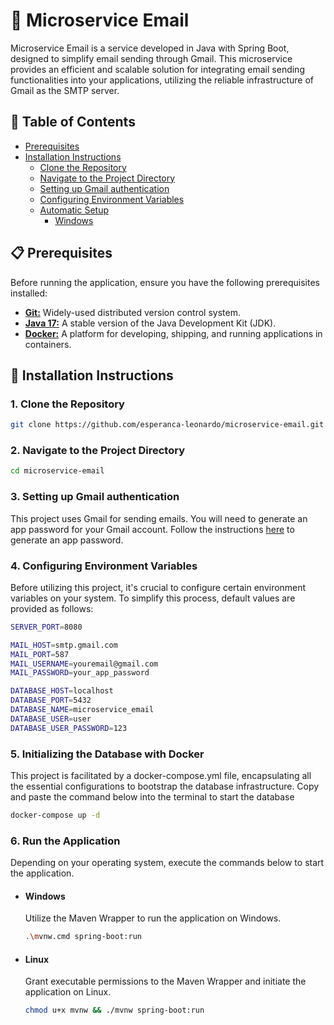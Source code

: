 # 📧 Microservice Email
Microservice Email is a service developed in Java with Spring Boot, designed to simplify email sending through Gmail. This microservice provides an efficient and scalable solution for integrating email sending functionalities into your applications, utilizing the reliable infrastructure of Gmail as the SMTP server.

## 📑 Table of Contents
- [Prerequisites](#-prerequisites)
- [Installation Instructions](#-installation-instructions)
  - [Clone the Repository](#1-clone-the-repository)
  - [Navigate to the Project Directory](#2-navigate-to-the-project-directory)
  - [Setting up Gmail authentication](#3-setting-up-gmail-authentication)
  - [Configuring Environment Variables](#4-configuring-environment-variables)
  - [Automatic Setup](#5-automatic-setup)
    - [Windows](#51-windows)

## 📋 Prerequisites
Before running the application, ensure you have the following prerequisites installed:
- [**Git:**](https://git-scm.com/) Widely-used distributed version control system.
- [**Java 17:**](https://www.oracle.com/java/technologies/javase/jdk17-archive-downloads.html) A stable version of the Java Development Kit (JDK).
- [**Docker:**](https://www.docker.com/) A platform for developing, shipping, and running applications in containers.

## 📝 Installation Instructions
### 1. Clone the Repository
```bash
git clone https://github.com/esperanca-leonardo/microservice-email.git
```

### 2. Navigate to the Project Directory
```bash
cd microservice-email
```

### 3. Setting up Gmail authentication
This project uses Gmail for sending emails. You will need to generate an app password for your Gmail account. Follow the instructions [here](https://support.google.com/accounts/answer/185833?hl=en) to generate an app password.

### 4. Configuring Environment Variables
Before utilizing this project, it's crucial to configure certain environment variables on your system. To simplify this process, default values are provided as follows:
```bash
SERVER_PORT=8080

MAIL_HOST=smtp.gmail.com
MAIL_PORT=587
MAIL_USERNAME=youremail@gmail.com
MAIL_PASSWORD=your_app_password

DATABASE_HOST=localhost
DATABASE_PORT=5432
DATABASE_NAME=microservice_email
DATABASE_USER=user
DATABASE_USER_PASSWORD=123
```

### 5. Initializing the Database with Docker
This project is facilitated by a docker-compose.yml file, encapsulating all the essential configurations to bootstrap the database infrastructure. Copy and paste the command below into the terminal to start the database
 ```bash
 docker-compose up -d
 ```

### 6. Run the Application
Depending on your operating system, execute the commands below to start the application.

- #### Windows
  Utilize the Maven Wrapper to run the application on Windows.
  ```bash
  .\mvnw.cmd spring-boot:run
  ```

- #### Linux
  Grant executable permissions to the Maven Wrapper and initiate the application on Linux.
  ```bash
  chmod u+x mvnw && ./mvnw spring-boot:run
  ```



